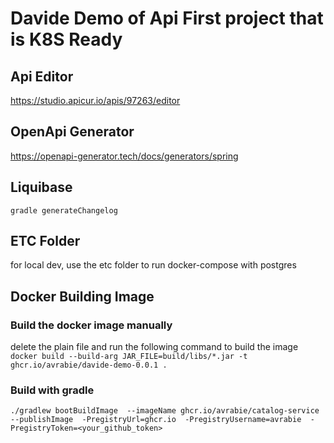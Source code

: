 # Davide Demo of Api First project that is K8S Ready

## Api Editor
https://studio.apicur.io/apis/97263/editor

## OpenApi Generator
https://openapi-generator.tech/docs/generators/spring

## Liquibase
`gradle generateChangelog`

## ETC Folder
for local dev, use the etc folder to run docker-compose with postgres 

## Docker Building Image
### Build the docker image manually
delete the plain file and run the following command to build the image
`docker build --build-arg JAR_FILE=build/libs/*.jar -t ghcr.io/avrabie/davide-demo-0.0.1 .`

### Build with gradle
`./gradlew bootBuildImage 
--imageName ghcr.io/avrabie/catalog-service 
--publishImage 
-PregistryUrl=ghcr.io 
-PregistryUsername=avrabie 
-PregistryToken=<your_github_token>`
